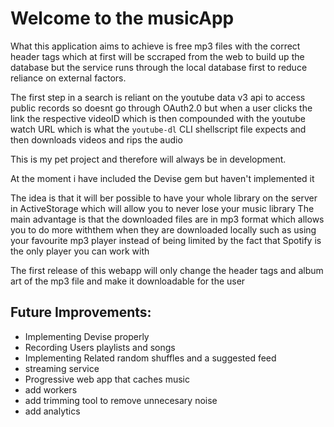 # Welcome to the musicApp

What this application aims to achieve is free mp3 files with the correct header tags which at first will be sccraped from the web to build up the database but the service runs through the local database first to reduce reliance on external factors.

The first step in a search is reliant on the youtube data v3 api to access public records so doesnt go through OAuth2.0 but when a user clicks the link the respective videoID which is then compounded with the youtube watch URL which is what the `youtube-dl` CLI shellscript file expects and then downloads videos and rips the audio 

This is my pet project and therefore will always be in development.

At the moment i have included the Devise gem but haven't implemented it

The idea is that it will ber possible to have your whole library on the server in ActiveStorage which will allow you to never lose your music library
The main advantage is that the downloaded files are in mp3 format which allows you to do more withthem when they are downloaded locally such as using your favourite mp3 player instead of being limited by the fact that Spotify is the only player you can work with

The first release of this webapp will only change the header tags and album art of the mp3 file and make it downloadable for the user

## Future Improvements:
* Implementing Devise properly
* Recording Users playlists and songs 
* Implementing Related random shuffles and a suggested feed 
* streaming service
* Progressive web app that caches music
* add workers 
* add trimming tool to remove unnecesary noise
* add analytics